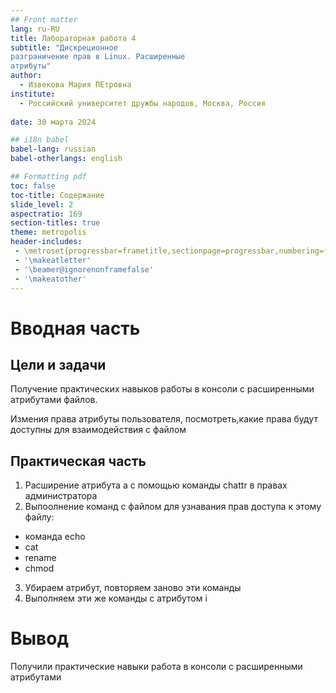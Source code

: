 ```yaml
---
## Front matter
lang: ru-RU
title: Лабораторная работа 4
subtitle: "Дискреционное
разграничение прав в Linux. Расширенные
атрибуты"
author:
  - Извекова Мария ПЕтровна
institute:
  - Российский университет дружбы народов, Москва, Россия
  
date: 30 марта 2024

## i18n babel
babel-lang: russian
babel-otherlangs: english

## Formatting pdf
toc: false
toc-title: Содержание
slide_level: 2
aspectratio: 169
section-titles: true
theme: metropolis
header-includes:
 - \metroset{progressbar=frametitle,sectionpage=progressbar,numbering=fraction}
 - '\makeatletter'
 - '\beamer@ignorenonframefalse'
 - '\makeatother'
---
```


# Вводная часть


## Цели и задачи

Получение практических навыков работы в консоли с расширенными
атрибутами файлов.

Измения права атрибуты пользователя, посмотреть,какие права будут доступны для взаимодействия с файлом

## Практическая часть

1. Расширение атрибута а с помощью команды chattr в правах администратора
2.  Выпоолнение команд с файлом для узнавания прав доступа к этому файлу:
- команда echo
- cat
- rename
- chmod
3. Убираем атрибут, повторяем заново эти команды
4. Выполняем эти же команды с атрибутом i



# Вывод

Получили практические навыки работа в консоли с расширенными атрибутами

